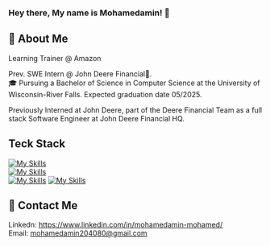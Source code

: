 ### Hey there, My name is Mohamedamin! 👋

## 📮 About Me
Learning Trainer @ Amazon

Prev. SWE Intern @ John Deere Financial🌟.  
🎓 Pursuing a Bachelor of Science in Computer Science at the University of Wisconsin-River Falls. Expected graduation date 05/2025.

Previously Interned at John Deere, part of the Deere Financial Team as a full stack Software Engineer at John Deere Financial HQ.
## Teck Stack
[![My Skills](https://skillicons.dev/icons?i=react,redux,spring,express,aws,dynamodb,mysql,maven,nodejs,npm,tailwind)](https://skillicons.dev)  
[![My Skills](https://skillicons.dev/icons?i=js,html,css,py,java,cs,ts)](https://skillicons.dev)  
[![My Skills](https://skillicons.dev/icons?i=vscode,idea,eclipse,replit)](https://skillicons.dev)
[![My Skills](https://skillicons.dev/icons?i=postman,git,github,gitlab,linux)](https://skillicons.dev)

## 📇 Contact Me
Linkedn: https://www.linkedin.com/in/mohamedamin-mohamed/  
Email: mohamedamin204080@gmail.com


